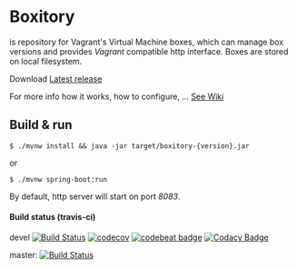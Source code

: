 # Boxitory

is repository for Vagrant's Virtual Machine boxes, which can manage box versions and provides *Vagrant* compatible http interface. Boxes are stored on local filesystem.

Download [Latest release](https://github.com/sparkoo/boxitory/releases/latest)

For more info how it works, how to configure, ... [See Wiki](https://github.com/sparkoo/boxitory/wiki)

## Build & run

```
$ ./mvnw install && java -jar target/boxitory-{version}.jar
```
or
```
$ ./mvnw spring-boot:run
```

By default, http server will start on port *8083*.

#### Build status (travis-ci)

devel [![Build Status](https://travis-ci.org/sparkoo/boxitory.svg?branch=devel)](https://travis-ci.org/sparkoo/boxitory) 
[![codecov](https://codecov.io/gh/sparkoo/boxitory/branch/devel/graph/badge.svg)](https://codecov.io/gh/sparkoo/boxitory)
[![codebeat badge](https://codebeat.co/badges/40f8804c-f98d-4f2c-958a-737c901fa5fe)](https://codebeat.co/projects/github-com-sparkoo-boxitory-devel)
[![Codacy Badge](https://api.codacy.com/project/badge/Grade/4bdd9bd53659424e96c4119d9c8fa7fc)](https://www.codacy.com/app/sparkoo/boxitory?utm_source=github.com&amp;utm_medium=referral&amp;utm_content=sparkoo/boxitory&amp;utm_campaign=Badge_Grade)


master: [![Build Status](https://travis-ci.org/sparkoo/boxitory.svg?branch=master)](https://travis-ci.org/sparkoo/boxitory)


